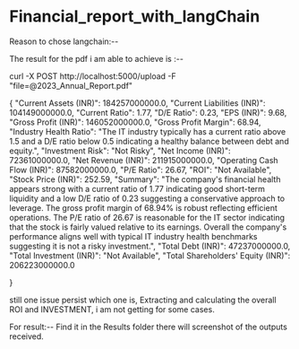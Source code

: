 # Financial_report_with_langChain

Reason to chose langchain:--

The result for the pdf i am able to achieve is :--

curl -X POST http://localhost:5000/upload -F "file=@2023_Annual_Report.pdf"

{
  "Current Assets (INR)": 184257000000.0,
  "Current Liabilities (INR)": 104149000000.0,
  "Current Ratio": 1.77,
  "D/E Ratio": 0.23,
  "EPS (INR)": 9.68,
  "Gross Profit (INR)": 146052000000.0,
  "Gross Profit Margin": 68.94,
  "Industry Health Ratio": "The IT industry typically has a current ratio above 1.5 and a D/E ratio below 0.5 indicating a healthy balance between debt and equity.",
  "Investment Risk": "Not Risky",
  "Net Income (INR)": 72361000000.0,
  "Net Revenue (INR)": 211915000000.0,
  "Operating Cash Flow (INR)": 87582000000.0,
  "P/E Ratio": 26.67,
  "ROI": "Not Available",
  "Stock Price (INR)": 252.59,
  "Summary": "The company's financial health appears strong with a current ratio of 1.77 indicating good short-term liquidity and a low D/E ratio of 0.23 suggesting a conservative approach to leverage. The gross profit margin of 68.94% is robust reflecting efficient operations. The P/E ratio of 26.67 is reasonable for the IT sector indicating that the stock is fairly valued relative to its earnings. Overall the company's performance aligns well with typical IT industry health benchmarks suggesting it is not a risky investment.",
  "Total Debt (INR)": 47237000000.0,
  "Total Investment (INR)": "Not Available",
  "Total Shareholders' Equity (INR)": 206223000000.0

}

still one issue persist which one is, Extracting and calculating the overall ROI and INVESTMENT, i am not getting for some cases.

For result:-- Find it in the Results folder there will screenshot of the outputs received.
